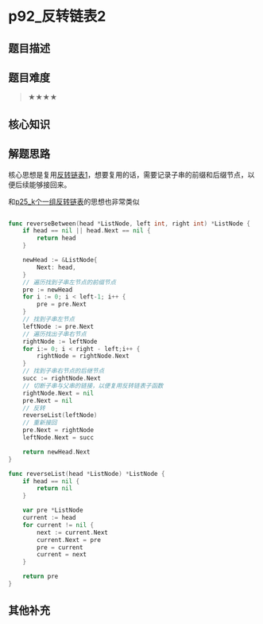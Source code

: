 # p92_反转链表2
## 题目描述

## 题目难度
> ★★★★
## 核心知识

## 解题思路
核心思想是复用[反转链表1](./p206_反转链表.md)，想要复用的话，需要记录子串的前缀和后缀节点，以便后续能够接回来。

和[p25_k个一组反转链表](./p25_k个一组反转链表.md)的思想也非常类似

```go

func reverseBetween(head *ListNode, left int, right int) *ListNode {
    if head == nil || head.Next == nil {
        return head
    }

    newHead := &ListNode{
        Next: head,
    }
    // 遍历找到子串左节点的前缀节点
    pre := newHead
    for i := 0; i < left-1; i++ {
        pre = pre.Next
    }
    // 找到子串左节点
    leftNode := pre.Next
    // 遍历找出子串右节点
    rightNode := leftNode
    for i:= 0; i < right - left;i++ {
        rightNode = rightNode.Next
    }
    // 找到子串右节点的后继节点
    succ := rightNode.Next
    // 切断子串与父串的链接，以便复用反转链表子函数
    rightNode.Next = nil
    pre.Next = nil
    // 反转
    reverseList(leftNode)
    // 重新接回
    pre.Next = rightNode
    leftNode.Next = succ

    return newHead.Next
}

func reverseList(head *ListNode) *ListNode {
    if head == nil {
        return nil
    }

    var pre *ListNode
    current := head
    for current != nil {
        next := current.Next
        current.Next = pre
        pre = current
        current = next
    }

    return pre
}


```

## 其他补充
